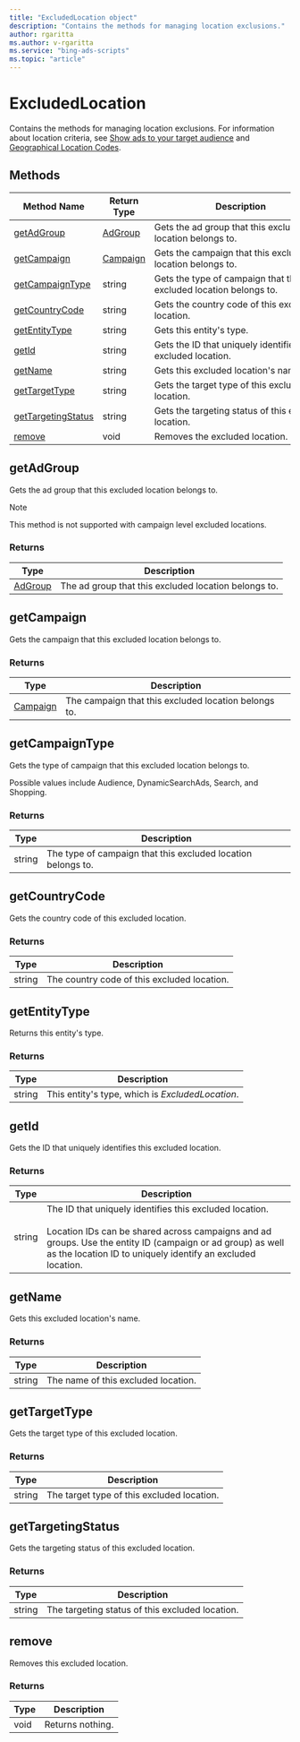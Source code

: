 ```yaml
---
title: "ExcludedLocation object"
description: "Contains the methods for managing location exclusions."
author: rgaritta
ms.author: v-rgaritta
ms.service: "bing-ads-scripts"
ms.topic: "article"
---
```


# ExcludedLocation

Contains the methods for managing location exclusions. For information about location criteria, see [Show ads to your target audience](/advertising/guides/show-ads-target-audience.md) and [Geographical Location Codes](/advertising/guides/geographical-location-codes.md).

## Methods
|Method Name|Return Type|Description|
|-|-|-
[getAdGroup](#getadgroup)|[AdGroup](./AdGroup.md)|Gets the ad group that this excluded location belongs to.
[getCampaign](#getcampaign)|[Campaign](./Campaign.md)|Gets the campaign that this excluded location belongs to.
[getCampaignType](#getcampaigntype)|string|Gets the type of campaign that this excluded location belongs to.
[getCountryCode](#getcountrycode)|string|Gets the country code of this excluded location.
[getEntityType](#getentitytype)|string|Gets this entity's type.
[getId](#getid)|string|Gets the ID that uniquely identifies this excluded location.
[getName](#getname)|string|Gets this excluded location's name.
[getTargetType](#gettargettype)|string|Gets the target type of this excluded location.
[getTargetingStatus](#gettargetingstatus)|string|Gets the targeting status of this excluded location.
[remove](#remove)|void|Removes the excluded location.



## <a name="getadgroup"></a>getAdGroup
Gets the ad group that this excluded location belongs to. 

> [!NOTE]
> This method is not supported with campaign level excluded locations. 

### Returns
|Type|Description|
|-|-
[AdGroup](./AdGroup.md)|The ad group that this excluded location belongs to.


## <a name="getcampaign"></a>getCampaign
Gets the campaign that this excluded location belongs to. 

### Returns
|Type|Description|
|-|-
[Campaign](./Campaign.md)|The campaign that this excluded location belongs to.


## <a name="getcampaigntype"></a>getCampaignType
Gets the type of campaign that this excluded location belongs to. 

Possible values include Audience, DynamicSearchAds, Search, and Shopping. 

### Returns
|Type|Description|
|-|-
string|The type of campaign that this excluded location belongs to.


## <a name="getcountrycode"></a>getCountryCode
Gets the country code of this excluded location. 

### Returns
|Type|Description|
|-|-
string|The country code of this excluded location.


## <a name="getentitytype"></a>getEntityType
Returns this entity's type. 

### Returns
|Type|Description|
|-|-
string|This entity's type, which is *ExcludedLocation*.


## <a name="getid"></a>getId
Gets the ID that uniquely identifies this excluded location.

### Returns
|Type|Description|
|-|-
string|The ID that uniquely identifies this excluded location.<br/><br/>Location IDs can be shared across campaigns and ad groups. Use the entity ID (campaign or ad group) as well as the location ID to uniquely identify an excluded location. 


## <a name="getname"></a>getName
Gets this excluded location's name.

### Returns
|Type|Description|
|-|-
string|The name of this excluded location.


## <a name="gettargettype"></a>getTargetType
Gets the target type of this excluded location.

### Returns
|Type|Description|
|-|-
string|The target type of this excluded location.


## <a name="gettargetingstatus"></a>getTargetingStatus
Gets the targeting status of this excluded location.

### Returns
|Type|Description|
|-|-
string|The targeting status of this excluded location.


## <a name="remove"></a>remove
Removes this excluded location.

### Returns
|Type|Description|
|-|-
void|Returns nothing.


